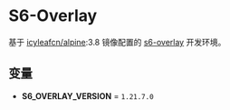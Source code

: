 # S6-Overlay

基于 [icyleafcn/alpine](alpine/README.md):3.8 镜像配置的 [s6-overlay](https://github.com/just-containers/s6-overlay) 开发环境。

## 变量

- **S6_OVERLAY_VERSION** = `1.21.7.0`
